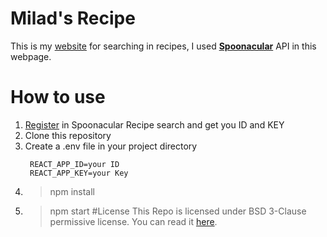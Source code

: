 # Milad's Recipe

This is my [website](https://milad-recipe-search-website.web.app/) for searching in recipes, I used [**Spoonacular**](https://spoonacular.com/) API in this webpage.

# How to use

1. [Register](https://spoonacular.com/food-api/console#Plan) in Spoonacular Recipe search and get you ID and KEY
1. Clone this repository
1. Create a .env file in your project directory
    ```
     REACT_APP_ID=your ID
     REACT_APP_KEY=your Key
    ```
1. > npm install
1. > npm start
   > #License
   > This Repo is licensed under BSD 3-Clause permissive license. You can read it [here](./LICENSE).

